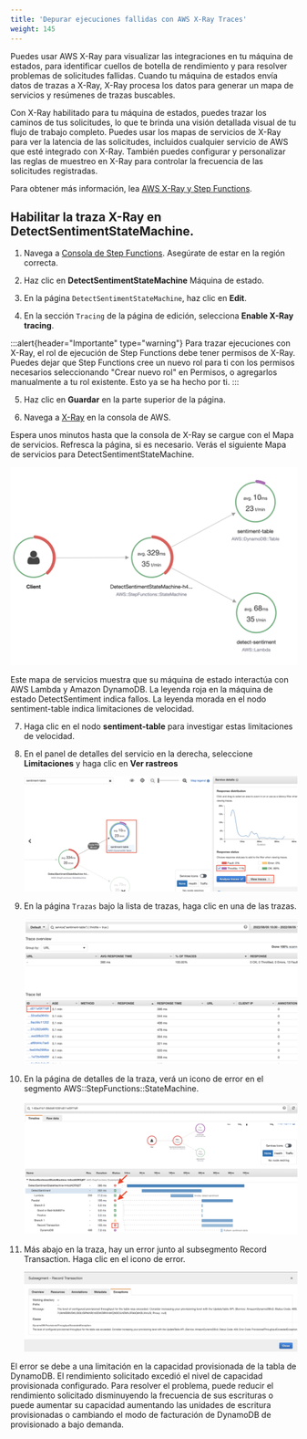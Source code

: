 ```yaml
---
title: 'Depurar ejecuciones fallidas con AWS X-Ray Traces'
weight: 145
---
```


Puedes usar AWS X-Ray para visualizar las integraciones en tu máquina de estados, para identificar cuellos de botella de rendimiento y para resolver problemas de solicitudes fallidas. Cuando tu máquina de estados envía datos de trazas a X-Ray, X-Ray procesa los datos para generar un mapa de servicios y resúmenes de trazas buscables.

Con X-Ray habilitado para tu máquina de estados, puedes trazar los caminos de tus solicitudes, lo que te brinda una visión detallada visual de tu flujo de trabajo completo. Puedes usar los mapas de servicios de X-Ray para ver la latencia de las solicitudes, incluidos cualquier servicio de AWS que esté integrado con X-Ray. También puedes configurar y personalizar las reglas de muestreo en X-Ray para controlar la frecuencia de las solicitudes registradas.

Para obtener más información, lea [AWS X-Ray y Step Functions](https://docs.aws.amazon.com/step-functions/latest/dg/concepts-xray-tracing.html).

## Habilitar la traza X-Ray en DetectSentimentStateMachine.

1. Navega a [Consola de Step Functions](https://console.aws.amazon.com/states/home). Asegúrate de estar en la región correcta.

2. Haz clic en **DetectSentimentStateMachine** Máquina de estado.

3. En la página `DetectSentimentStateMachine`, haz clic en **Edit**.

4. En la sección `Tracing` de la página de edición, selecciona **Enable X-Ray tracing**.

:::alert{header="Importante" type="warning"}
Para trazar ejecuciones con X-Ray, el rol de ejecución de Step Functions debe tener permisos de X-Ray. Puedes dejar que Step Functions cree un nuevo rol para ti con los permisos necesarios seleccionando "Crear nuevo rol" en Permisos, o agregarlos manualmente a tu rol existente. Esto ya se ha hecho por ti.
:::

5. Haz clic en **Guardar** en la parte superior de la página.

6. Navega a [X-Ray](https://console.aws.amazon.com/xray/home) en la consola de AWS.

Espera unos minutos hasta que la consola de X-Ray se cargue con el Mapa de servicios. Refresca la página, si es necesario. Verás el siguiente Mapa de servicios para DetectSentimentStateMachine. 

   ![Service Map](/static/img/module-12/x-ray-service-map.png)

Este mapa de servicios muestra que su máquina de estado interactúa con AWS Lambda y Amazon DynamoDB. La leyenda roja en la máquina de estado DetectSentiment indica fallos. La leyenda morada en el nodo sentiment-table indica limitaciones de velocidad.

7. Haga clic en el nodo **sentiment-table** para investigar estas limitaciones de velocidad.

8. En el panel de detalles del servicio en la derecha, seleccione **Limitaciones** y haga clic en **Ver rastreos**

   ![View Traces](/static/img/module-12/x-ray-view-traces.png)

9. En la página `Trazas` bajo la lista de trazas, haga clic en una de las trazas. 

   ![View Traces](/static/img/module-12/x-ray-traces-list.png)

10. En la página de detalles de la traza, verá un icono de error en el segmento AWS::StepFunctions::StateMachine.

    ![View Traces](/static/img/module-12/x-ray-trace-error.png)

11. Más abajo en la traza, hay un error junto al subsegmento Record Transaction. Haga clic en el icono de error.

    ![View Traces](/static/img/module-12/x-ray-exception.png)

El error se debe a una limitación en la capacidad provisionada de la tabla de DynamoDB. El rendimiento solicitado excedió el nivel de capacidad provisionada configurado. Para resolver el problema, puede reducir el rendimiento solicitado disminuyendo la frecuencia de sus escrituras o puede aumentar su capacidad aumentando las unidades de escritura provisionadas o cambiando el modo de facturación de DynamoDB de provisionado a bajo demanda.
